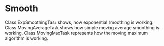 # Smooth

Class ExpSmoothingTask shows, how exponential smoothing is working.
Class MovingAverageTask shows how simple moving average smoothing is working.
Class MovingMaxTask represents how the moving maximum algorithm is working. 